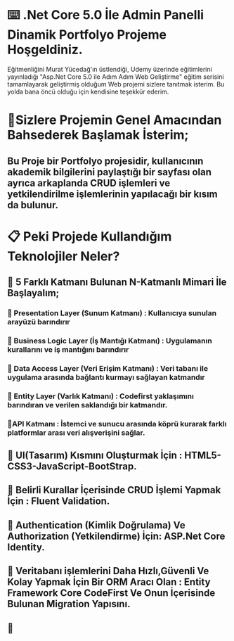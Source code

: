 # ⌨️ .Net Core 5.0 İle Admin Panelli Dinamik Portfolyo Projeme Hoşgeldiniz.
Eğitmenliğini Murat Yücedağ'ın üstlendiği, Udemy üzerinde eğitimlerini yayınladığı  "Asp.Net Core 5.0 ile Adım Adım Web Geliştirme" eğitim serisini tamamlayarak geliştirmiş olduğum Web projemi sizlere tanıtmak isterim. Bu yolda bana öncü olduğu için kendisine teşekkür ederim.

 # 📖Sizlere  Projemin Genel Amacından Bahsederek Başlamak İsterim;

 ## Bu Proje bir Portfolyo projesidir, kullanıcının akademik bilgilerini paylaştığı bir sayfası olan ayrıca arkaplanda CRUD işlemleri ve yetkilendirilme işlemlerinin yapılacağı bir kısım da bulunur.
 

# 📋 Peki Projede Kullandığım Teknolojiler Neler?

## 🔖 5 Farklı Katmanı Bulunan  N-Katmanlı Mimari İle Başlayalım;
###  🔹 Presentation Layer (Sunum Katmanı) : Kullanıcıya sunulan arayüzü barındırır
###  🔹 Business Logic Layer (İş Mantığı Katmanı) : Uygulamanın kurallarını ve iş mantığını barındırır
###  🔹 Data Access Layer (Veri Erişim Katmanı) : Veri tabanı ile uygulama arasında bağlantı kurmayı sağlayan katmandır
###  🔹 Entity Layer (Varlık Katmanı) : Codefirst yaklaşımını barındıran ve verilen saklandığı bir katmandır.
###  🔹API Katmanı :  İstemci ve sunucu arasında köprü kurarak farklı platformlar arası veri alışverişini sağlar.

## 🔖 UI(Tasarım) Kısmını Oluşturmak İçin : HTML5-CSS3-JavaScript-BootStrap.
## 🔖 Belirli Kurallar İçerisinde CRUD İşlemi Yapmak İçin :  Fluent Validation.
## 🔖 Authentication (Kimlik Doğrulama) Ve Authorization (Yetkilendirme) İçin:  ASP.Net Core Identity.
## 🔖 Veritabanı işlemlerini Daha Hızlı,Güvenli Ve Kolay Yapmak İçin Bir ORM Aracı Olan : Entity Framework Core CodeFirst Ve Onun İçerisinde Bulunan Migration Yapısını.
## 🔖
